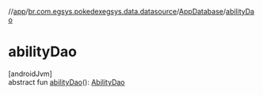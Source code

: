 //[app](../../../index.md)/[br.com.egsys.pokedexegsys.data.datasource](../index.md)/[AppDatabase](index.md)/[abilityDao](ability-dao.md)

# abilityDao

[androidJvm]\
abstract fun [abilityDao](ability-dao.md)(): [AbilityDao](../../br.com.egsys.pokedexegsys.data.datasource.dao/-ability-dao/index.md)
